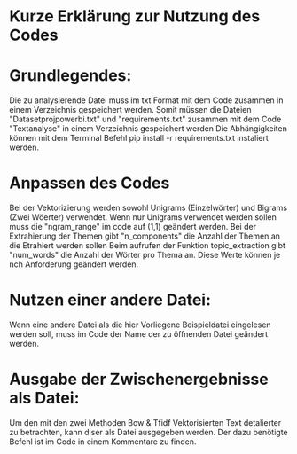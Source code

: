 # Kurze Erklärung zur Nutzung des Codes


# Grundlegendes:
Die zu analysierende Datei muss im txt Format mit dem Code zusammen in einem Verzeichnis gespeichert werden.
Somit müssen die Dateien "Datasetprojpowerbi.txt" und "requirements.txt" zusammen mit dem Code "Textanalyse" in einem Verzeichnis gespeichert werden
Die Abhängigkeiten können mit dem Terminal Befehl pip install -r requirements.txt  instaliert werden.

# Anpassen des Codes
Bei der Vektorizierung werden sowohl Unigrams (Einzelwörter) und Bigrams (Zwei Wöerter) verwendet. Wenn nur Unigrams verwendet werden sollen muss die "ngram_range" im code auf (1,1) geändert werden.
Bei der Extrahierung der Themen gibt "n_components" die Anzahl der Themen an die Etrahiert werden sollen 
Beim aufrufen der Funktion topic_extraction gibt "num_words" die Anzahl der Wörter pro Thema an.
Diese Werte können je nch Anforderung geändert werden.

# Nutzen einer andere Datei:
Wenn eine andere Datei als die hier Vorliegene Beispieldatei eingelesen werden soll, muss im Code der Name der zu öffnenden Datei geändert werden.

# Ausgabe der Zwischenergebnisse als Datei:
Um den mit den zwei Methoden Bow & Tfidf Vektorisierten Text detalierter zu betrachten, kann diser als Datei ausgegeben werden. Der dazu benötigte Befehl ist im Code in einem Kommentare zu finden.




